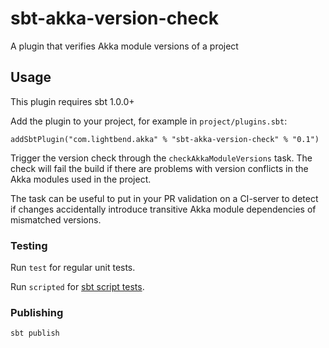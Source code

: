 # sbt-akka-version-check

A plugin that verifies Akka module versions of a project

## Usage

This plugin requires sbt 1.0.0+

Add the plugin to your project, for example in `project/plugins.sbt`:

```
addSbtPlugin("com.lightbend.akka" % "sbt-akka-version-check" % "0.1")
```

Trigger the version check through the `checkAkkaModuleVersions` task. The check will fail the build if there
are problems with version conflicts in the Akka modules used in the project. 

The task can be useful to put in your PR validation on a CI-server to detect if changes accidentally
introduce transitive Akka module dependencies of mismatched versions.

### Testing

Run `test` for regular unit tests.

Run `scripted` for [sbt script tests](http://www.scala-sbt.org/1.x/docs/Testing-sbt-plugins.html).

### Publishing

`sbt publish`
